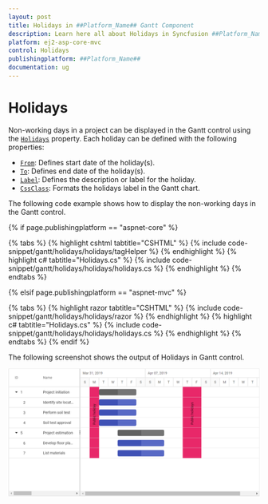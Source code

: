 ```yaml
---
layout: post
title: Holidays in ##Platform_Name## Gantt Component
description: Learn here all about Holidays in Syncfusion ##Platform_Name## Gantt component and more.
platform: ej2-asp-core-mvc
control: Holidays
publishingplatform: ##Platform_Name##
documentation: ug
---
```



# Holidays

Non-working days in a project can be displayed in the Gantt control using the [`Holidays`](https://help.syncfusion.com/cr/aspnetcore-js2/Syncfusion.EJ2.Gantt.Gantt.html#Syncfusion_EJ2_Gantt_Gantt_Holidays) property. Each holiday can be defined with the following properties:

* [`From`](https://help.syncfusion.com/cr/aspnetcore-js2/Syncfusion.EJ2.Gantt.GanttHoliday.html#Syncfusion_EJ2_Gantt_GanttHoliday_From): Defines start date of the holiday(s).
* [`To`](https://help.syncfusion.com/cr/aspnetcore-js2/Syncfusion.EJ2.Gantt.GanttHoliday.html#Syncfusion_EJ2_Gantt_GanttHoliday_To): Defines end date of the holiday(s).
* [`Label`](https://help.syncfusion.com/cr/aspnetcore-js2/Syncfusion.EJ2.Gantt.GanttHoliday.html#Syncfusion_EJ2_Gantt_GanttHoliday_Label): Defines the description or label for the holiday.
* [`CssClass`](https://help.syncfusion.com/cr/aspnetcore-js2/Syncfusion.EJ2.Gantt.GanttHoliday.html#Syncfusion_EJ2_Gantt_GanttHoliday_CssClass): Formats the holidays label in the Gantt chart.

The following code example shows how to display the non-working days in the Gantt control.

{% if page.publishingplatform == "aspnet-core" %}

{% tabs %}
{% highlight cshtml tabtitle="CSHTML" %}
{% include code-snippet/gantt/holidays/holidays/tagHelper %}
{% endhighlight %}
{% highlight c# tabtitle="Holidays.cs" %}
{% include code-snippet/gantt/holidays/holidays/holidays.cs %}
{% endhighlight %}
{% endtabs %}

{% elsif page.publishingplatform == "aspnet-mvc" %}

{% tabs %}
{% highlight razor tabtitle="CSHTML" %}
{% include code-snippet/gantt/holidays/holidays/razor %}
{% endhighlight %}
{% highlight c# tabtitle="Holidays.cs" %}
{% include code-snippet/gantt/holidays/holidays/holidays.cs %}
{% endhighlight %}
{% endtabs %}
{% endif %}



The following screenshot shows the output of Holidays in Gantt control.

![Alt text](images/holidays.png)